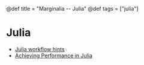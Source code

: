 @def title = "Marginalia -- Julia"
@def tags = ["julia"]

# Julia

- [Julia workflow hints](julia-workflow)
- [Achieving Performance in Julia](julia-performance)


